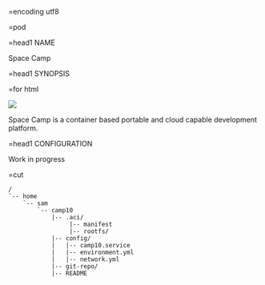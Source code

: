 =encoding utf8

=pod
 
=head1 NAME

Space Camp

=head1 SYNOPSIS

=for html <div><img src="https://raw.githubusercontent.com/sbatschelet/SpaceCamp/master/public/img/space-camp.png"></div>

Space Camp is a container based portable and cloud capable development platform.

=head1 CONFIGURATION

Work in progress

=cut

```
/
`-- home
    `-- sam
        `-- camp10
            |-- .aci/
                 |-- manifest
                 |-- rootfs/
            |-- config/
            |   |-- camp10.service
            |   |-- environment.yml
            |   |-- network.yml
            |-- git-repo/
            |-- README
```
